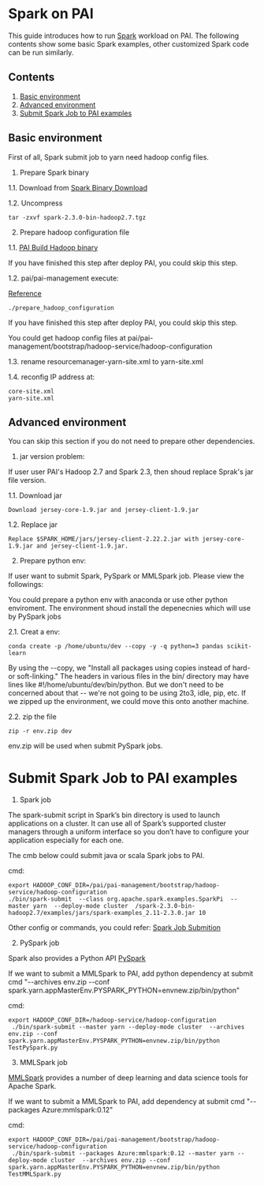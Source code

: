 <!--
  Copyright (c) Microsoft Corporation
  All rights reserved.

  MIT License

  Permission is hereby granted, free of charge, to any person obtaining a copy of this software and associated
  documentation files (the "Software"), to deal in the Software without restriction, including without limitation
  the rights to use, copy, modify, merge, publish, distribute, sublicense, and/or sell copies of the Software, and
  to permit persons to whom the Software is furnished to do so, subject to the following conditions:
  The above copyright notice and this permission notice shall be included in all copies or substantial portions of the Software.

  THE SOFTWARE IS PROVIDED *AS IS*, WITHOUT WARRANTY OF ANY KIND, EXPRESS OR IMPLIED, INCLUDING
  BUT NOT LIMITED TO THE WARRANTIES OF MERCHANTABILITY, FITNESS FOR A PARTICULAR PURPOSE AND
  NONINFRINGEMENT. IN NO EVENT SHALL THE AUTHORS OR COPYRIGHT HOLDERS BE LIABLE FOR ANY CLAIM,
  DAMAGES OR OTHER LIABILITY, WHETHER IN AN ACTION OF CONTRACT, TORT OR OTHERWISE, ARISING FROM,
  OUT OF OR IN CONNECTION WITH THE SOFTWARE OR THE USE OR OTHER DEALINGS IN THE SOFTWARE.
-->


# Spark on PAI

This guide introduces how to run [Spark](https://spark.apache.org/) workload on PAI.
The following contents show some basic Spark examples, other customized Spark code can be run similarly.


## Contents

1. [Basic environment](#basic-environment)
2. [Advanced environment](#advanced-environment)
3. [Submit Spark Job to PAI examples](#submit-spark-job-to-pai-examples)

## Basic environment

First of all, Spark submit job to yarn need hadoop config files.


1. Prepare Spark binary

1.1. Download from [Spark Binary Download](https://spark.apache.org/downloads.html)

1.2. Uncompress

```
tar -zxvf spark-2.3.0-bin-hadoop2.7.tgz
```

2. Prepare hadoop configuration file


1.1. [PAI Build Hadoop binary](https://github.com/Microsoft/pai/blob/yanjga/mmlspark/hadoop-ai/README.md) 

If you have finished this step after deploy PAI, you could skip this step.

1.2. pai/pai-management execute:

[Reference](https://github.com/Microsoft/pai/blob/yanjga/mmlspark/pai-management/README.md)
```
./prepare_hadoop_configuration
```

If you have finished this step after deploy PAI, you could skip this step.

You could get hadoop config files at pai/pai-management/bootstrap/hadoop-service/hadoop-configuration

1.3. rename resourcemanager-yarn-site.xml to yarn-site.xml

1.4. reconfig IP address at:

```
core-site.xml
yarn-site.xml
```

## Advanced environment

You can skip this section if you do not need to prepare other dependencies.

1. jar version problem:

If user user PAI's Hadoop 2.7 and Spark 2.3, then shoud replace Sprak's jar file version.

1.1. Download jar

```
Download jersey-core-1.9.jar and jersey-client-1.9.jar
```

1.2. Replace jar

```
Replace $SPARK_HOME/jars/jersey-client-2.22.2.jar with jersey-core-1.9.jar and jersey-client-1.9.jar.
```

2. Prepare python env:

If user want to submit Spark, PySpark or MMLSpark job. Please view the followings:

You could prepare a python env with anaconda or use other python enviroment. The environment shoud install the depenecnies which will use by PySpark jobs

2.1. Creat a env:

```
conda create -p /home/ubuntu/dev --copy -y -q python=3 pandas scikit-learn
```

By using the --copy, we "Install all packages using copies instead of hard- or soft-linking." The headers in various files in the bin/ directory may have lines like #!/home/ubuntu/dev/bin/python. But we don't need to be concerned about that -- we're not going to be using 2to3, idle, pip, etc. If we zipped up the environment, we could move this onto another machine.


2.2. zip the file

```
zip -r env.zip dev
```
env.zip will be used when submit PySpark jobs.


# Submit Spark Job to PAI examples

1. Spark job

The spark-submit script in Spark’s bin directory is used to launch applications on a cluster. It can use all of Spark’s supported cluster managers through a uniform interface so you don’t have to configure your application especially for each one.

The cmb below could submit java or scala Spark jobs to PAI.

cmd:
```
export HADOOP_CONF_DIR=/pai/pai-management/bootstrap/hadoop-service/hadoop-configuration
./bin/spark-submit  --class org.apache.spark.examples.SparkPi  --master yarn  --deploy-mode cluster  /spark-2.3.0-bin-hadoop2.7/examples/jars/spark-examples_2.11-2.3.0.jar 10
```

Other config or commands, you could refer:
[Spark Job Submition](https://spark.apache.org/docs/latest/submitting-applications.html)


2. PySpark job

Spark also provides a Python API [PySpark](https://spark.apache.org/docs/latest/api/python/index.html)

If we want to submit a MMLSpark to PAI, add python dependency at submit cmd "--archives env.zip --conf spark.yarn.appMasterEnv.PYSPARK_PYTHON=envnew.zip/bin/python"

cmd:

```
export HADOOP_CONF_DIR=/hadoop-service/hadoop-configuration
 ./bin/spark-submit --master yarn --deploy-mode cluster  --archives env.zip --conf spark.yarn.appMasterEnv.PYSPARK_PYTHON=envnew.zip/bin/python TestPySpark.py
```

3. MMLSpark job

[MMLSpark](https://github.com/Azure/mmlspark) provides a number of deep learning and data science tools for Apache Spark.

If we want to submit a MMLSpark to PAI, add dependency at submit cmd "--packages Azure:mmlspark:0.12"

cmd:

``` 
export HADOOP_CONF_DIR=/pai/pai-management/bootstrap/hadoop-service/hadoop-configuration
 ./bin/spark-submit --packages Azure:mmlspark:0.12 --master yarn --deploy-mode cluster  --archives env.zip --conf spark.yarn.appMasterEnv.PYSPARK_PYTHON=envnew.zip/bin/python TestMMLSpark.py
```


